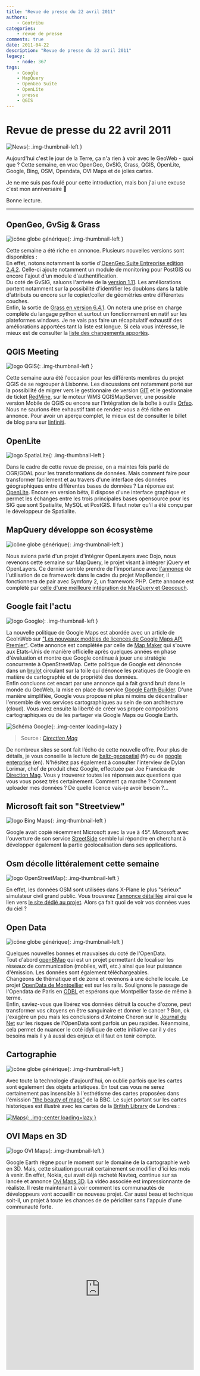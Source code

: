 ```yaml
---
title: "Revue de presse du 22 avril 2011"
authors:
    - Geotribu
categories:
    - revue de presse
comments: true
date: 2011-04-22
description: "Revue de presse du 22 avril 2011"
legacy:
    - node: 367
tags:
    - Google
    - MapQuery
    - OpenGeo Suite
    - OpenLite
    - presse
    - QGIS
---
```


# Revue de presse du 22 avril 2011

![News](https://cdn.geotribu.fr/img/internal/icons-rdp-news/news.png "Icône news générique"){: .img-thumbnail-left }

Aujourd'hui c'est le jour de la Terre, ça n'a rien à voir avec le GeoWeb - quoi que ? Cette semaine, en vrac OpenGeo, GvSIG, Grass, QGIS, OpenLite, Google, Bing, OSM, Opendata, OVI Maps et de jolies cartes.

Je ne me suis pas foulé pour cette introduction, mais bon j'ai une excuse c'est mon anniversaire :slightly_smiling_face:

Bonne lecture.

----

## OpenGeo, GvSig & Grass

![icône globe générique](https://cdn.geotribu.fr/img/internal/icons-rdp-news/world.png "icône globe générique"){: .img-thumbnail-left }

Cette semaine a été riche en annonce. Plusieurs nouvelles versions sont disponibles :  
En effet, notons notamment la sortie d'[OpenGeo Suite Entreprise edition 2.4.2](http://blog.opengeo.org/2011/04/19/opengeo-suite-enterprise-edition-2-4-2-released/). Celle-ci ajoute notamment un module de monitoring pour PostGIS ou encore l'ajout d'un module d'authentification.  
Du coté de GvSIG, saluons l'arrivée de la [version 1.11](http://www.gvsig.org/web/projects/gvsig-desktop/official/gvsig-1.11/downloads). Les améliorations portent notamment sur la possibilité d'identifier les doublons dans la table d'attributs ou encore sur le copier/coller de géométries entre différentes couches.  
Enfin, la sortie de [Grass en version 6.4.1](http://grass.osgeo.org/announces/announce_grass641.html). On notera une prise en charge complète du langage python et surtout un fonctionnement en natif sur les plateformes windows. Je ne vais pas faire un récapitulatif exhaustif des améliorations apportées tant la liste est longue. Si cela vous intéresse, le mieux est de consulter la [liste des changements apportés](http://trac.osgeo.org/grass/wiki/Release/6.4.1-News).

## QGIS Meeting

![logo QGIS](https://cdn.geotribu.fr/img/logos-icones/logiciels_librairies/qgis.png "logo QGIS"){: .img-thumbnail-left }

Cette semaine aura été l'occasion pour les différents membres du projet QGIS de se regrouper à Lisbonne. Les discussions ont notamment porté sur la possibilité de migrer vers le gestionnaire de version [GIT](http://git-scm.com/) et le gestionnaire de ticket [RedMine](http://www.redmine.org/), sur le moteur WMS QGISMapServer, une possible version Mobile de QGIS ou encore sur l'intégration de la boîte à outils [Orfeo](http://www.orfeo-toolbox.org/otb/). Nous ne saurions être exhaustif tant ce rendez-vous a été riche en annonce. Pour avoir un aperçu complet, le mieux est de consulter le billet de blog paru sur [linfiniti](http://linfiniti.com/2011/04/wrapping-up-the-qgis-meeting-in-lisbon-april-2011/).

## OpenLite

![logo SpatiaLite](https://cdn.geotribu.fr/img/logos-icones/logiciels_librairies/spatialite.png "logo SpatiaLite"){: .img-thumbnail-left }

Dans le cadre de cette revue de presse, on a maintes fois parlé de OGR/GDAL pour les transformations de données. Mais comment faire pour transformer facilement et au travers d'une interface des données géographiques entre différentes bases de données ? La réponse est [OpenLite](http://www.gaia-gis.it/OpenLite/index.html). Encore en version béta, il dispose d'une interface graphique et permet les échanges entre les trois principales bases opensource pour les SIG que sont Spatialite, MySQL et PostGIS. Il faut noter qu'il a été conçu par le développeur de Spatialite.

## MapQuery développe son écosystème

![icône globe générique](https://cdn.geotribu.fr/img/internal/icons-rdp-news/world.png "icône globe générique"){: .img-thumbnail-left }

Nous avions parlé d'un projet d'intégrer OpenLayers avec Dojo, nous revenons cette semaine sur MapQuery, le projet visant à intégrer jQuery et OpenLayers. Ce dernier semble prendre de l'importance avec [l'annonce](http://twitter.com/#!/mapbender/status/55920881897193472) de l'utilisation de ce framework dans le cadre du projet MapBender, il fonctionnera de pair avec Symfony 2, un framework PHP. Cette annonce est complété par [celle d'une meilleure intégration de MapQuery et Geocouch](http://vmx.cx/cgi-bin/blog/index.cgi/fossgis-geocouch-mapquery%3A2011-04-19%3Aen%2CCouchDB%2CGeoCouch%2CMapQuery%2Cgeo).

## Google fait l'actu

![logo Google](https://cdn.geotribu.fr/img/logos-icones/entreprises_association/google/google.webp "logo Google"){: .img-thumbnail-left }

La nouvelle politique de Google Maps est abordée avec un article de GeoInWeb sur ["Les nouveaux modèles de licences de Google Maps API Premier"](http://www.geoinweb.com/2011/04/15/les-3-modeles-de-licences-de-google-maps-api-premier/). Cette annonce est complétée par celle de [Map Maker](http://www.clubic.com/internet/univers-google/google-maps/actualite-413044-google-map-maker.html) qui s'ouvre aux Etats-Unis de manière officielle après quelques années en phase d'évaluation et montre que Google continue à jouer une stratégie concurrente à OpenStreetMap. Cette politique de Google est dénoncée dans un [brulot](http://brainoff.com/weblog/2011/04/11/1635) circulant sur la toile qui dénonce les pratiques de Google en matière de cartographie et de propriété des données.  
Enfin concluons cet encart par une annonce qui a fait grand bruit dans le monde du GeoWeb, la mise en place du service [Google Earth Builder](http://www.google.com/enterprise/earthmaps/builder.html). D'une manière simplifiée, Google vous propose ni plus ni moins de décentraliser l'ensemble de vos services cartographiques au sein de son architecture (cloud). Vous avez ensuite la liberté de créer vos propre compositions cartographiques ou de les partager via Google Maps ou Google Earth.

![Schéma Google](https://cdn.geotribu.fr/img/articles-blog-rdp/capture-ecran/reupload/GEBuilder1a.jpg "Schéma Google"){: .img-center loading=lazy }

> Source : [*Direction Mag*](http://www.directionsmag.com/images/articles/GEBuilder1a.jpg)

De nombreux sites se sont fait l’écho de cette nouvelle offre. Pour plus de détails, je vous conseille la lecture de [baliz-geospatial](http://media.baliz-geospatial.com/fr/communique-de-presse/google-enterprise-lance-google-earth-builder) (fr) ou de [google enterprise](http://googleenterprise.blogspot.com/2011/04/bringing-100-web-to-world-of-google.html) (en). N'hésitez pas également à consulter l'interview de Dylan Lorimar, chef de produit chez Google, effectuée par Joe Francica de [Direction Mag](http://www.directionsmag.com/articles/google-earth-builder-launched-cloud-platform-for-geospatial-data-stora/175480). Vous y trouverez toutes les réponses aux questions que vous vous posez très certainement. Comment ça marche ? Comment uploader mes données ? De quelle licence vais-je avoir besoin ?...

## Microsoft fait son "Streetview"

![logo Bing Maps](https://cdn.geotribu.fr/img/logos-icones/entreprises_association/bing_maps.jpg "logo Bing Maps"){: .img-thumbnail-left }

Google avait copié récemment Microsoft avec la vue à 45°. Microsoft avec l'ouverture de son service [StreetSide](http://www.microsoft.com/maps/streetside.aspx) semble lui répondre en cherchant à développer également la partie géolocalisation dans ses applications.

## Osm décolle littéralement cette semaine

![logo OpenStreetMap](https://cdn.geotribu.fr/img/logos-icones/OpenStreetMap/Openstreetmap.png "logo OpenStreetMap"){: .img-thumbnail-left }

En effet, les données OSM sont utilisées dans X-Plane le plus "sérieux" simulateur civil grand public. Vous trouverez [l'annonce détaillée](http://www.x-plane.com/blog/) ainsi que le lien vers [le site dédié au projet](http://osm2xp.com/). Alors ça fait quoi de voir vos données vues du ciel ?

## Open Data

![icône globe générique](https://cdn.geotribu.fr/img/internal/icons-rdp-news/world.png "icône globe générique"){: .img-thumbnail-left }

Quelques nouvelles bonnes et mauvaises du coté de l'OpenData.  
Tout d'abord [openBMap](http://www.openBmap.org) qui est un projet permettant de localiser les réseaux de communication (mobiles, wifi, etc.) ainsi que leur puissance d'émission. Les données sont également téléchargeables.  
Changeons de thématique et de zone et revenons à une échelle locale. Le projet [OpenData de Montpellier](http://opendata.montpelliernumerique.fr/) est sur les rails. Soulignons le passage de l'Opendata de Paris en [ODBL](https://fr.wikipedia.org/wiki/Open_Database_License) et espérons que Montpellier fasse de même à terme.  
Enfin, saviez-vous que libérez vos données détruit la couche d'ozone, peut transformer vos citoyens en être sanguinaire et donner le cancer ? Bon, ok j'exagère un peu mais les conclusions d'Antoine Cheron sur le [Journal du Net](http://www.journaldunet.com/ebusiness/expert/49672/l-open-data---les-risques-potentiels-de-l-ouverture-des-donnees-publiques.shtml) sur les risques de l'OpenData sont parfois un peu rapides. Néanmoins, cela permet de nuancer le coté idyllique de cette initiative car il y des besoins mais il y à aussi des enjeux et il faut en tenir compte.

## Cartographie

![icône globe générique](https://cdn.geotribu.fr/img/internal/icons-rdp-news/world.png "icône globe générique"){: .img-thumbnail-left }

Avec toute la technologie d'aujourd'hui, on oublie parfois que les cartes sont également des objets artistiques. En tout cas vous ne serez certainement pas insensible à l'esthétisme des cartes proposées dans l'émission ["the beauty of maps"](http://www.visualnews.com/2011/04/07/the-beauty-of-maps-a-documentary/) de la BBC. Le sujet portant sur les cartes historiques est illustré avec les cartes de la [British Library](http://www.bl.uk/) de Londres :

[![Maps](http://www.geotribu.net/sites/default/files/Tuto/img/Blog/maps1.png "Maps"){: .img-center loading=lazy }](http://www.visualnews.com/2011/04/07/the-beauty-of-maps-a-documentary/)

## OVI Maps en 3D

![logo OVI Maps](https://cdn.geotribu.fr/img/logos-icones/entreprises_association/ovimaps.png "logo OVI Maps"){: .img-thumbnail-left }

Google Earth règne pour le moment sur le domaine de la cartographie web en 3D. Mais, cette situation pourrait certainement se modifier d'ici les mois à venir. En effet, Nokia, qui avait déjà racheté Navteq, continue sur sa lancée et annonce [Ovi Maps 3D](http://maps.ovi.com/3d/). La vidéo associée est impressionnante de réaliste. Il reste maintenant à voir comment les communautés de développeurs vont accueillir ce nouveau projet. Car aussi beau et technique soit-il, un projet à toute les chances de de péricliter sans l'appuie d'une communauté forte.

<iframe width="100%" height="415" src="https://www.youtube-nocookie.com/embed/Ujq_hDomTjk" title="YouTube video player" frameborder="0" allow="accelerometer; autoplay; clipboard-write; encrypted-media; gyroscope; picture-in-picture" allowfullscreen></iframe>
